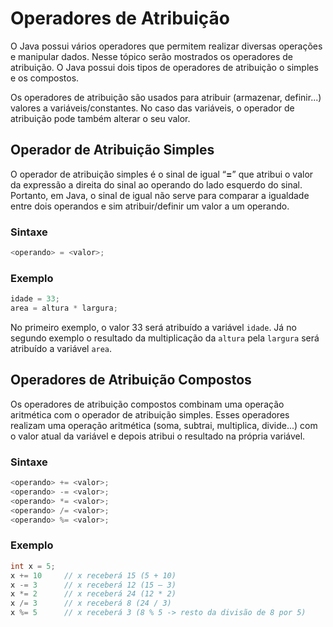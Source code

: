 # Operadores de Atribuição

O Java possui vários operadores que permitem realizar diversas operações e manipular dados. Nesse tópico serão mostrados os operadores de atribuição. O Java possui dois tipos de operadores de atribuição o simples e os compostos.

Os operadores de atribuição são usados para atribuir (armazenar, definir...) valores a variáveis/constantes. No caso das variáveis, o operador de atribuição pode também alterar o seu valor.

## Operador de Atribuição Simples

O operador de atribuição simples é o sinal de igual “**=**” que atribui o valor da expressão a direita do sinal ao operando do lado esquerdo do sinal. Portanto, em Java, o sinal de igual não serve para comparar a igualdade entre dois operandos e sim atribuir/definir um valor a um operando.

### Sintaxe

```java
<operando> = <valor>;
```

### Exemplo

```java
idade = 33;
area = altura * largura;
```

No primeiro exemplo, o valor 33 será atribuído a variável `idade`. Já no segundo exemplo o resultado da multiplicação da `altura` pela `largura` será atribuído a variável `area`.

## Operadores de Atribuição Compostos

Os operadores de atribuição compostos combinam uma operação aritmética com o operador de atribuição simples. Esses operadores realizam uma operação aritmética (soma, subtrai, multiplica, divide...) com o valor atual da variável e depois atribui o resultado na própria variável.

### Sintaxe

```java
<operando> += <valor>;
<operando> -= <valor>;
<operando> *= <valor>;
<operando> /= <valor>;
<operando> %= <valor>;
```

### Exemplo

```java
int x = 5;
x += 10     // x receberá 15 (5 + 10)
x -= 3 	    // x receberá 12 (15 – 3)
x *= 2	    // x receberá 24 (12 * 2)
x /= 3 	    // x receberá 8 (24 / 3)
x %= 5 	    // x receberá 3 (8 % 5 -> resto da divisão de 8 por 5)
```
